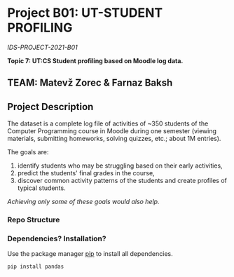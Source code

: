 # Project B01: UT-STUDENT PROFILING

*IDS-PROJECT-2021-B01*

**Topic 7: UT:CS Student profiling based on Moodle log data.**


## **TEAM: Matevž Zorec & Farnaz Baksh**


## Project Description

The dataset is a complete log file of activities of ~350 students of the Computer 
Programming course in Moodle during one semester (viewing materials, submitting homeworks, solving quizzes, etc.; about 1M entries). 

The goals are: 
1. identify students who may be struggling based on their early activities, 
2. predict the students' final grades in the course, 
3. discover common activity patterns of the students and create profiles of typical students. 

*Achieving only some of these goals would also help.*

### Repo Structure

### Dependencies? Installation?

Use the package manager [pip](https://pip.pypa.io/en/stable/) to install all dependencies.

```python
pip install pandas
```
